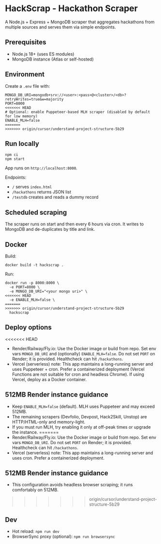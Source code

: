 # HackScrap - Hackathon Scraper

A Node.js + Express + MongoDB scraper that aggregates hackathons from multiple sources and serves them via simple endpoints.

## Prerequisites
- Node.js 18+ (uses ES modules)
- MongoDB instance (Atlas or self-hosted)

## Environment
Create a `.env` file with:
```
MONGO_DB_URI=mongodb+srv://<user>:<pass>@<cluster>/<db>?retryWrites=true&w=majority
PORT=8000
<<<<<<< HEAD
# Optional: enable Puppeteer-based MLH scraper (disabled by default for low memory)
ENABLE_MLH=false
=======
>>>>>>> origin/cursor/understand-project-structure-5b29
```

## Run locally
```
npm ci
npm start
```
App runs on `http://localhost:8000`.

Endpoints:
- `/` serves `index.html`
- `/hackathons` returns JSON list
- `/testdb` creates and reads a dummy record

## Scheduled scraping
The scraper runs on start and then every 6 hours via cron. It writes to MongoDB and de-duplicates by title and link.

## Docker
Build:
```
docker build -t hackscrap .
```
Run:
```
docker run -p 8000:8000 \
  -e PORT=8000 \
  -e MONGO_DB_URI="<your mongo uri>" \
<<<<<<< HEAD
  -e ENABLE_MLH=false \
=======
>>>>>>> origin/cursor/understand-project-structure-5b29
  hackscrap
```

## Deploy options
<<<<<<< HEAD
- Render/Railway/Fly.io: Use the Docker image or build from repo. Set env vars `MONGO_DB_URI` and (optionally) `ENABLE_MLH=false`. Do not set `PORT` on Render; it is provided. Healthcheck can hit `/hackathons`.
- Vercel (serverless) note: This app maintains a long-running server and uses Puppeteer + cron. Prefer a containerized deployment (Vercel Functions are not suitable for cron and headless Chrome). If using Vercel, deploy as a Docker container.

## 512MB Render instance guidance
- Keep `ENABLE_MLH=false` (default). MLH uses Puppeteer and may exceed 512MB.
- The remaining scrapers (Devfolio, Devpost, Hack2Skill, Unstop) are HTTP/HTML-only and memory-light.
- If you must run MLH, try enabling it only at off-peak times or upgrade the instance.
=======
- Render/Railway/Fly.io: Use the Docker image or build from repo. Set env vars `MONGO_DB_URI`. Do not set `PORT` on Render; it is provided. Healthcheck can hit `/hackathons`.
- Vercel (serverless) note: This app maintains a long-running server and uses cron. Prefer a containerized deployment.

## 512MB Render instance guidance
- This configuration avoids headless browser scraping; it runs comfortably on 512MB.
>>>>>>> origin/cursor/understand-project-structure-5b29

## Dev
- Hot reload: `npm run dev`
- BrowserSync proxy (optional): `npm run browsersync`